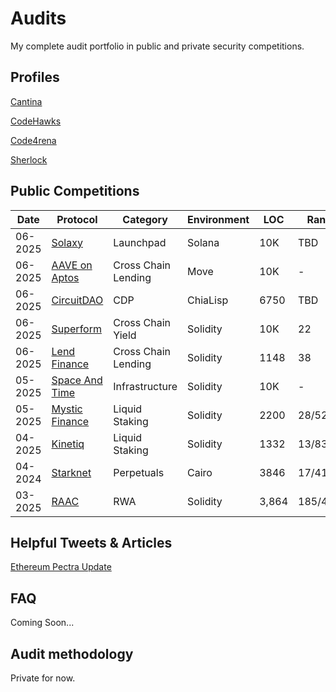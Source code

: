 # Audits
My complete audit portfolio in public and private security competitions.


## Profiles

[Cantina](https://cantina.xyz/u/dystopia)

[CodeHawks](https://profiles.cyfrin.io/u/dystopiaxyz)

[Code4rena](https://code4rena.com/@dystopia)

[Sherlock](https://audits.sherlock.xyz/watson/dystopia)


## Public Competitions

| Date | Protocol | Category |  Environment | LOC | Rank | Findings | $$ | Report |
| ---- | ---- | ---- | ---- | ---- | ----- | ---- | ---- | ---- |
| 06-2025 | [Solaxy](https://solaxy.io/) | Launchpad | Solana  | 10K | TBD | TBD | $TBD | [TBD]()
| 06-2025 | [AAVE on Aptos](https://aave.com/) | Cross Chain Lending | Move  | 10K | - | 4L, 1QA | $0 | [report](https://cantina.xyz/code/ad445d42-9d39-4bcf-becb-0c6c8689b767/findings?created_by=dystopia&status=duplicate,confirmed)
| 06-2025 | [CircuitDAO](https://circuitdao.com/) | CDP | ChiaLisp  | 6750 | TBD | TBD | $TBD | [report](https://cantina.xyz/code/7d650b99-8a40-49d1-9b65-2b060accfbb7/findings?status=duplicate,confirmed&created_by=dystopia)
| 06-2025 | [Superform](https://www.superform.xyz/) | Cross Chain Yield | Solidity  | 10K | 22 | 1H, 1M, 3L, 1QA | $215 | [report](https://cantina.xyz/code/ba62fa4e-f933-4eec-b9ac-868325f4a694/findings?created_by=dystopia&status=duplicate,confirmed)
| 06-2025 | [Lend Finance](https://www.lend.finance/) | Cross Chain Lending | Solidity  | 1148 | 38 | 6H, 1M | $57 | [report](https://audits.sherlock.xyz/contests/908/report)
| 05-2025 | [Space And Time](https://www.spaceandtime.io/) | Infrastructure | Solidity  | 10K | - | 2L, 1QA | $0 | [report](https://cantina.xyz/code/3cc30b66-1cba-4044-968f-a0817cd7bf83/findings?created_by=dystopia&status=duplicate,confirmed)
| 05-2025 | [Mystic Finance](https://mysticfinance.xyz/) | Liquid Staking | Solidity  | 2200 | 28/522 | 2H, 3M | $121 | [report](https://cantina.xyz/code/c160af78-28f8-47f7-9926-889b3864c6d8/findings?created_by=dystopia&status=duplicate)
| 04-2025 | [Kinetiq](https://kinetiq.xyz/) | Liquid Staking | Solidity  | 1332 | 13/83 | 🥇 QA | $568 | [report](https://code4rena.com/audits/2025-04-kinetiq/submissions/S-1057)
| 04-2024 |[Starknet](https://www.starknet.io/) | Perpetuals | Cairo | 3846 | 17/41 | 1H, 1M | $1270 | [report](https://code4rena.com/audits/2025-03-starknet-perpetual/submissions?page=1&filter=awardable&search=dys)
| 03-2025 | [RAAC](https://www.raac.io/) | RWA | Solidity  | 3,864 | 185/462 | 3H, 3M, 1L | $63 | [report](https://codehawks.cyfrin.io/c/2025-02-raac/results?lt=contest&page=47&sc=reward&sj=reward&t=report)


## Helpful Tweets & Articles
[Ethereum Pectra Update](https://x.com/dystopiaxyz/status/1920392761326317992)


## FAQ
Coming Soon...


## Audit methodology

Private for now.
